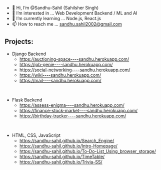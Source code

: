 - 👋 Hi, I’m @Sandhu-Sahil  (Sahilsher Singh)
- 👀 I’m interested in ... Web Development Backend / ML and AI
- 🌱 I’m currently learning ... Node.js, React.js
- 📫 How to reach me ... sandhu.sahil2002@gmail.com

## Projects:

- Django Backend
  - https://auctioning-space----sandhu.herokuapp.com/
  - https://job-genie----sandhu.herokuapp.com/
  - https://social-networking----sandhu.herokuapp.com/
  - https://wiki----sandhu.herokuapp.com/
  - https://mail----sandhu.herokuapp.com/
<br>

- Flask Backend
  - https://assess-enigma----sandhu.herokuapp.com/
  - https://finance-stock-market----sandhu.herokuapp.com/
  - https://birthday-tracker----sandhu.herokuapp.com/
<br>

- HTML, CSS, JavaScript
  - https://sandhu-sahil.github.io/Search_Engine/
  - https://sandhu-sahil.github.io/Intro-Homepage/
  - https://sandhu-sahil.github.io/To-Do-List_Using_browser_storage/
  - https://sandhu-sahil.github.io/TimeTable/
  - https://sandhu-sahil.github.io/Trivia-SS/
<br>

<!-- 💞️ I’m looking to collaborate on ...->


<!---
Sandhu-Sahil/Sandhu-Sahil is a ✨ special ✨ repository because its `README.md` (this file) appears on your GitHub profile.
You can click the Preview link to take a look at your changes.
--->

